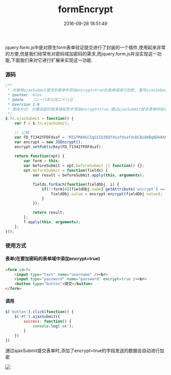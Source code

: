 ﻿---
title: formEncrypt
date: 2016-09-28 18:51:49
tags: [jquery.form.js,encrypt,jsencrypt.min.js,RSA,加密]
---



jquery.form.js中是对原生form表单验证提交进行了封装的一个插件,使用起来非常的方便,但是我们经常有对密码域加密码的需求,而jquery.form.js并没实现这一功能,下面我们来对它进行扩展来实现这一功能.

### 源码
```javascript
/**
 * 对使用ajaxSubmit提交的表单中添加encrypt=true的表单域进行加密, 重写ajaxSubmit方法
 * @author 	Alex
 * @date    二○一六年九月二十八日
 * @version 1.0
 * 使用方式: 对要加密的表单域标签中添加encrypt=true,通过ajaxSubmit提交表单时自动会对该域加密
 */
$.fn.ajaxSubmit = function() {
	var f = $.fn.ajaxSubmit;

	// 公钥
	var FD_f1342fFDFdsaf = 'MIGfMA0GCSqGSIb3DQfdsafdsafdsDCBiQKBgQDkAh06uqqrA8qIsyd98/E1p4oL0GAzUifdsafdsaOZpCwAdrh+I77Ws14u2UJWz4cBNnZBnS5hX/kWeUizGkPbW2AfdsafdsakuFfdsafdsanTJUQIDAQAB';
	var encrypt = new JSEncrypt();
	encrypt.setPublicKey(FD_f1342fFDFdsaf);
	
	return function(opt) {
		var form = this;
		var beforeSubmit = opt.beforeSubmit || function() {};
		opt.beforeSubmit = function(fields) {
			var result = beforeSubmit.apply(this, arguments);

			fields.forEach(function(fieldObj, i) {
				if(!!form[0][fieldObj.name].getAttribute('encrypt') == true) { 
					fieldObj.value = encrypt.encrypt(fieldObj.value);
				}
			});

			return result;
		};
		f.apply(this, arguments);
	};
}();
```

### 使用方式
#### 表单(在要加密码的表单域中添加encrypt=true)
```html
<form id=f>
	<input type="text" name="username" /><br>
	<input type="password" name="password" encrypt=true /><br>
	<button type="button">提交</button>
</form>
```

#### 调用
```javascript
$('button').click(function() {
	$('#f').ajaxSubmit({
		success: function() {
			console.log('ok');
		}
	})
})
```

通过ajaxSubmit提交表单时,添加了encrypt=true的字段发送的数据会自动进行加密

<img src="/image/formEncryp.png">